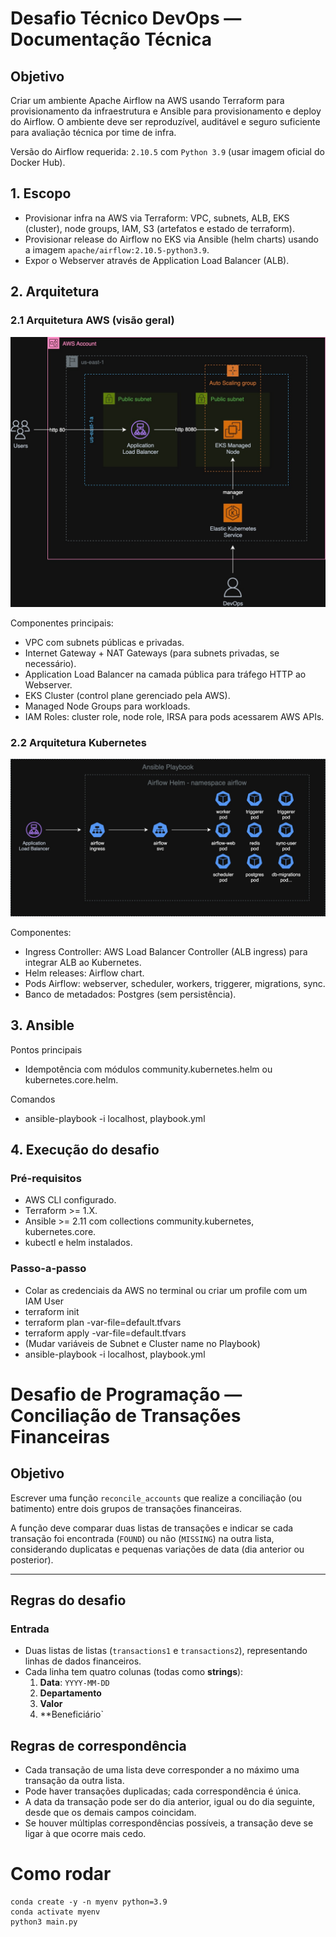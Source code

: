 # Desafio Técnico DevOps — Documentação Técnica

## Objetivo
Criar um ambiente Apache Airflow na AWS usando Terraform para provisionamento da infraestrutura e Ansible para provisionamento e deploy do Airflow. O ambiente deve ser reproduzível, auditável e seguro suficiente para avaliação técnica por time de infra.

Versão do Airflow requerida: `2.10.5` com `Python 3.9` (usar imagem oficial do Docker Hub).

## 1. Escopo
- Provisionar infra na AWS via Terraform: VPC, subnets, ALB, EKS (cluster), node groups, IAM, S3 (artefatos e estado de terraform).
- Provisionar release do Airflow no EKS via Ansible (helm charts) usando a imagem `apache/airflow:2.10.5-python3.9`.  
- Expor o Webserver através de Application Load Balancer (ALB).  


## 2. Arquitetura

### 2.1 Arquitetura AWS (visão geral)
![(Imagem: `assets/AWS.jpg`)](assets/AWS.jpg)

Componentes principais:
- VPC com subnets públicas e privadas.  
- Internet Gateway + NAT Gateways (para subnets privadas, se necessário).  
- Application Load Balancer na camada pública para tráfego HTTP ao Webserver.  
- EKS Cluster (control plane gerenciado pela AWS).  
- Managed Node Groups para workloads.  
- IAM Roles: cluster role, node role, IRSA para pods acessarem AWS APIs.  

### 2.2 Arquitetura Kubernetes
![(Imagem: `assets/K8S.jpg`)](assets/K8S.jpg)

Componentes:
- Ingress Controller: AWS Load Balancer Controller (ALB ingress) para integrar ALB ao Kubernetes.  
- Helm releases: Airflow chart.  
- Pods Airflow: webserver, scheduler, workers, triggerer, migrations, sync.  
- Banco de metadados: Postgres (sem persistência).  

## 3. Ansible

Pontos principais
- Idempotência com módulos community.kubernetes.helm ou kubernetes.core.helm.

Comandos
- ansible-playbook -i localhost, playbook.yml

## 4. Execução do desafio

### Pré-requisitos
- AWS CLI configurado.
- Terraform >= 1.X.
- Ansible >= 2.11 com collections community.kubernetes, kubernetes.core.
- kubectl e helm instalados.

### Passo-a-passo
- Colar as credenciais da AWS no terminal ou criar um profile com um IAM User
- terraform init
- terraform plan -var-file=default.tfvars
- terraform apply -var-file=default.tfvars
- (Mudar variáveis de Subnet e Cluster name no Playbook)
- ansible-playbook -i localhost, playbook.yml

# Desafio de Programação — Conciliação de Transações Financeiras

## Objetivo
Escrever uma função `reconcile_accounts` que realize a conciliação (ou batimento) entre dois grupos de transações financeiras.  

A função deve comparar duas listas de transações e indicar se cada transação foi encontrada (`FOUND`) ou não (`MISSING`) na outra lista, considerando duplicatas e pequenas variações de data (dia anterior ou posterior).

---

## Regras do desafio

### Entrada
- Duas listas de listas (`transactions1` e `transactions2`), representando linhas de dados financeiros.  
- Cada linha tem quatro colunas (todas como **strings**):
  1. **Data**: `YYYY-MM-DD`
  2. **Departamento**
  3. **Valor**
  4. **Beneficiário`

## Regras de correspondência
- Cada transação de uma lista deve corresponder a no máximo uma transação da outra lista.
- Pode haver transações duplicadas; cada correspondência é única.
- A data da transação pode ser do dia anterior, igual ou do dia seguinte, desde que os demais campos coincidam.
- Se houver múltiplas correspondências possíveis, a transação deve se ligar à que ocorre mais cedo.

# Como rodar
```shell
conda create -y -n myenv python=3.9
conda activate myenv
python3 main.py
```

